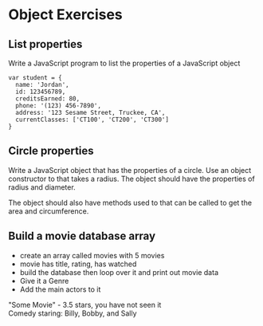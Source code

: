 # Object Exercises

## List properties

Write a JavaScript program to list the properties of a JavaScript object

```
var student = {
  name: 'Jordan',
  id: 123456789,
  creditsEarned: 80,
  phone: '(123) 456-7890',
  address: '123 Sesame Street, Truckee, CA',
  currentClasses: ['CT100', 'CT200', 'CT300']
}
```

## Circle properties

Write a JavaScript object that has the properties of a circle.  Use an object constructor to that takes a radius.  The object should have the properties of radius and diameter.

The object should also have methods used to that can be called to get the area and circumference.

## Build a movie database array

- create an array called movies with 5 movies
- movie has title, rating, has watched
- build the database then loop over it and print out movie data
- Give it a Genre
- Add the main actors to it

"Some Movie" - 3.5 stars, you have not seen it<br>
Comedy staring: Billy, Bobby, and Sally
